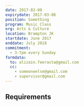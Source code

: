 ```yaml
---
date: 2017-02-08
expirydate: 2017-03-08
position: Something
program: Music Class
org: Arts & Culture
location: Brampton JK
startdate: June 2017
enddate: July 2018
commitment:
  - 3-7pm every Sunday
formdata:
  to: alizain.feerasta@gmail.com
  cc:
    - someoneelse@gmail.com
    - supervisor@gmail.com
---
```


## Requirements
